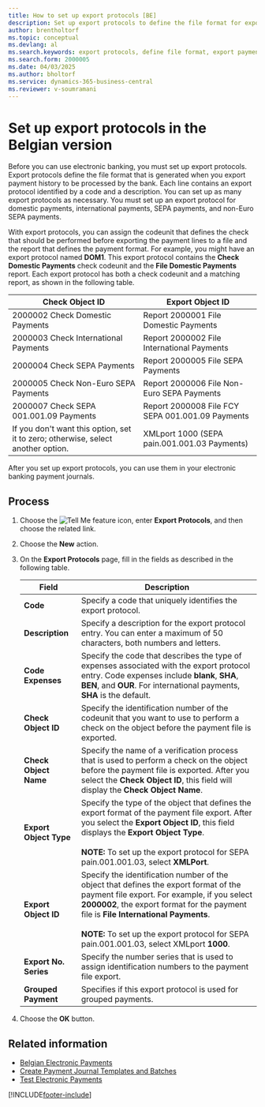 ```yaml
---
title: How to set up export protocols [BE]
description: Set up export protocols to define the file format for export payment history before using electronic banking.
author: brentholtorf
ms.topic: conceptual
ms.devlang: al
ms.search.keywords: export protocols, define file format, export payment history, electronic banking, Belgian version
ms.search.form: 2000005
ms.date: 04/03/2025
ms.author: bholtorf
ms.service: dynamics-365-business-central
ms.reviewer: v-soumramani
---
```


# Set up export protocols in the Belgian version

Before you can use electronic banking, you must set up export protocols. Export protocols define the file format that is generated when you export payment history to be processed by the bank. Each line contains an export protocol identified by a code and a description. You can set up as many export protocols as necessary. You must set up an export protocol for domestic payments, international payments, SEPA payments, and non-Euro SEPA payments.  

 With export protocols, you can assign the codeunit that defines the check that should be performed before exporting the payment lines to a file and the report that defines the payment format. For example, you might have an export protocol named **DOM1**. This export protocol contains the **Check Domestic Payments** check codeunit and the **File Domestic Payments** report. Each export protocol has both a check codeunit and a matching report, as shown in the following table.  

|**Check Object ID**|**Export Object ID**|  
|-------------------------|--------------------------|  
|2000002 Check Domestic Payments|Report 2000001 File Domestic Payments|  
|2000003 Check International Payments|Report 2000002 File International Payments|  
|2000004 Check SEPA Payments|Report 2000005 File SEPA Payments|  
|2000005 Check Non-Euro SEPA Payments|Report 2000006 File Non-Euro SEPA Payments|  
|2000007 Check SEPA 001.001.09 Payments|Report 2000008 File FCY SEPA 001.001.09 Payments|
|If you don't want this option, set it to zero; otherwise, select another option.|XMLport 1000 (SEPA pain.001.001.03 Payments)|  

 After you set up export protocols, you can use them in your electronic banking payment journals.  

## Process

1. Choose the ![Tell Me feature](../../media/ui-search/search_small.png "Tell me what you want to do") icon, enter **Export Protocols**, and then choose the related link.  
1. Choose the **New** action.  
1. On the **Export Protocols**  page, fill in the fields as described in the following table.  

   |Field|Description|  
   |---------------------------------|---------------------------------------|  
   |**Code**|Specify a code that uniquely identifies the export protocol.|  
   |**Description**|Specify a description for the export protocol entry. You can enter a maximum of 50 characters, both numbers and letters.|  
   |**Code Expenses**|Specify the code that describes the type of expenses associated with the export protocol entry. Code expenses include **blank**, **SHA**, **BEN**, and **OUR**. For international payments, **SHA** is the default.|  
   |**Check Object ID**|Specify the identification number of the codeunit that you want to use to perform a check on the object before the payment file is exported.|  
   |**Check Object Name**|Specify the name of a verification process that is used to perform a check on the object before the payment file is exported. After you select the **Check Object ID**, this field will display the **Check Object Name**.|  
   |**Export Object Type**|Specify the type of the object that defines the export format of the payment file export. After you select the **Export Object ID**, this field displays the **Export Object Type**.<br><br/> **NOTE:** To set up the export protocol for SEPA pain.001.001.03, select **XMLPort**.|  
   |**Export Object ID**|Specify the identification number of the object that defines the export format of the payment file export. For example, if you select **2000002**, the export format for the payment file is **File International Payments**.<br><br/> **NOTE:** To set up the export protocol for SEPA pain.001.001.03, select XMLport **1000**.|  
   |**Export No. Series**|Specify the number series that is used to assign identification numbers to the payment file export.|  
   |**Grouped Payment**|Specifies if this export protocol is used for grouped payments.|  

1. Choose the **OK** button.  

## Related information

- [Belgian Electronic Payments](belgian-electronic-payments.md)   
- [Create Payment Journal Templates and Batches](how-to-create-payment-journal-templates-and-batches.md)   
- [Test Electronic Payments](how-to-test-electronic-payments.md)

[!INCLUDE[footer-include](../../includes/footer-banner.md)]

